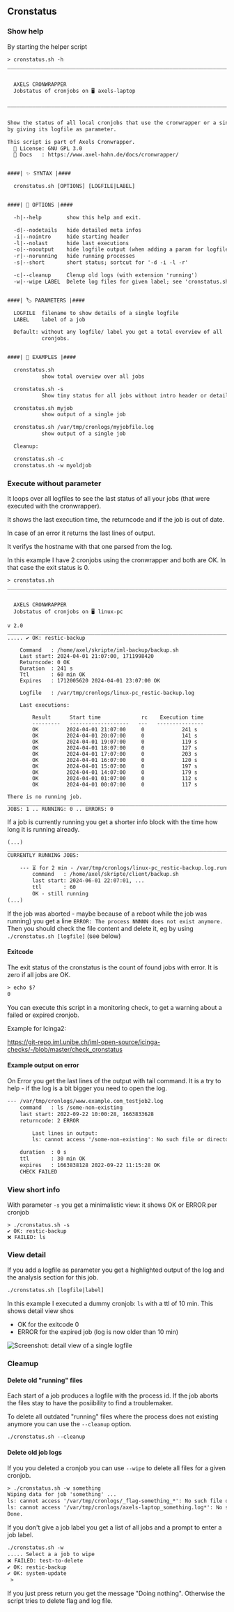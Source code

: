 ## Cronstatus

### Show help

By starting the helper script 

```txt
> cronstatus.sh -h
______________________________________________________________________________


  AXELS CRONWRAPPER
  Jobstatus of cronjobs on 🖥 axels-laptop
                                                                         v 2.7
______________________________________________________________________________


Show the status of all local cronjobs that use the cronwrapper or a single job
by giving its logfile as parameter.

This script is part of Axels Cronwrapper.
  📜 License: GNU GPL 3.0
  📗 Docs   : https://www.axel-hahn.de/docs/cronwrapper/


####| ✨ SYNTAX |####

  cronstatus.sh [OPTIONS] [LOGFILE|LABEL]


####| 🔧 OPTIONS |####

  -h|--help        show this help and exit.

  -d|--nodetails   hide detailed meta infos
  -i|--nointro     hide starting header
  -l|--nolast      hide last executions
  -o|--nooutput    hide logfile output (when adding a param for logfile|label)
  -r|--norunning   hide running processes
  -s|--short       short status; sortcut for '-d -i -l -r'

  -c|--cleanup     Clenup old logs (with extension 'running')
  -w|--wipe LABEL  Delete log files for given label; see 'cronstatus.sh -s'


####| 🏷 PARAMETERS |####

  LOGFILE  filename to show details of a single logfile
  LABEL    label of a job

  Default: without any logfile/ label you get a total overview of all
           cronjobs.


####| 🧩 EXAMPLES |####

  cronstatus.sh
           show total overview over all jobs

  cronstatus.sh -s
           Show tiny status for all jobs without intro header or details

  cronstatus.sh myjob
           show output of a single job

  cronstatus.sh /var/tmp/cronlogs/myjobfile.log
           show output of a single job

  Cleanup:

  cronstatus.sh -c
  cronstatus.sh -w myoldjob

```

### Execute without parameter

It loops over all logfiles to see the last status of all your jobs (that were executed with the cronwrapper).

It shows the last execution time, the returncode and if the job is out of date.

In case of an error it returns the last lines of output.

It verifys the hostname with that one parsed from the log.

In this example I have 2 cronjobs using the cronwrapper and both are OK. In that case the exit status is 0.

```text
> cronstatus.sh 
______________________________________________________________________________


  AXELS CRONWRAPPER
  Jobstatus of cronjobs on 🖥 linux-pc
                                                                         v 2.0
______________________________________________________________________________
..... ✔ OK: restic-backup

    Command   : /home/axel/skripte/iml-backup/backup.sh
    Last start: 2024-04-01 21:07:00, 1711998420
    Returncode: 0 OK
    Duration  : 241 s
    Ttl       : 60 min OK
    Expires   : 1712005620 2024-04-01 23:07:00 OK

    Logfile   : /var/tmp/cronlogs/linux-pc_restic-backup.log

    Last executions:

        Result      Start time             rc    Execution time
        ---------   -------------------   ---   ---------------
        OK         2024-04-01 21:07:00     0            241 s
        OK         2024-04-01 20:07:00     0            141 s
        OK         2024-04-01 19:07:00     0            119 s
        OK         2024-04-01 18:07:00     0            127 s
        OK         2024-04-01 17:07:00     0            203 s
        OK         2024-04-01 16:07:00     0            120 s
        OK         2024-04-01 15:07:00     0            197 s
        OK         2024-04-01 14:07:00     0            179 s
        OK         2024-04-01 01:07:00     0            112 s
        OK         2024-04-01 00:07:00     0            117 s

There is no running job.
____________________________________________________________________________________
JOBS: 1 .. RUNNING: 0 .. ERRORS: 0

```

If a job is currently running you get a shorter info block with the time how long it is running already.

```txt
(...)
____________________________________________________________________________________
CURRENTLY RUNNING JOBS:

    --- ⏳ for 2 min - /var/tmp/cronlogs/linux-pc_restic-backup.log.running.NNNNN
        command   : /home/axel/skripte/client/backup.sh
        last start: 2024-06-01 22:07:01, ...
        ttl       : 60
        OK - still running
(...)
```

If the job was aborted - maybe because of a reboot while the job was running) you get a line `ERROR: The process NNNNN does not exist anymore.` 
Then you should check the file content and delete it, eg by using `./cronstatus.sh [logfile]` (see below)

#### Exitcode

The exit status of the cronstatus is the count of found jobs with error.
It is zero if all jobs are OK.

```txt
> echo $?
0
```

You can execute this script in a monitoring check, to get a warning about a failed or expired cronjob.

Example for Icinga2:

https://git-repo.iml.unibe.ch/iml-open-source/icinga-checks/-/blob/master/check_cronstatus

#### Example output on error

On Error you get the last lines of the output with tail command.
It is a try to help - if the log is a bit bigger you need to open the log.

```txt
--- /var/tmp/cronlogs/www.example.com_testjob2.log
    command   : ls /some-non-existing
    last start: 2022-09-22 10:00:28, 1663833628
    returncode: 2 ERROR

        Last lines in output:
        ls: cannot access '/some-non-existing': No such file or directory

    duration  : 0 s
    ttl       : 30 min OK
    expires   : 1663838128 2022-09-22 11:15:28 OK
    CHECK FAILED
```

### View short info

With parameter `-s` you get a minimalistic view: it shows OK or ERROR per cronjob

```text
> ./cronstatus.sh -s
✔ OK: restic-backup
❌ FAILED: ls
```

### View detail

If you add a logfile as parameter you get a highlighted output of the log and the analysis section for this job.

```txt
./cronstatus.sh [logfile|label]
```

In this example I executed a dummy cronjob: `ls` with a ttl of 10 min. This shows detail view shos

* OK for the exitcode 0
* ERROR for the expired job (log is now older than 10 min)

![Screenshot: detail view of a single logfile](/images/cronstatus_detail.png)

### Cleamup

#### Delete old "running" files

Each start of a job produces a logfile with the process id.
If the job aborts the files stay to have the posiibility to find a troublemaker.

To delete all outdated "running" files where the process does not existing anymore you can use the `--cleanup` option.

`./cronstatus.sh --cleanup`

#### Delete old job logs

If you you deleted a cronjob you can use `--wipe` to delete all files for a given cronjob.

```txt
> ./cronstatus.sh -w something
Wiping data for job 'something' ...
ls: cannot access '/var/tmp/cronlogs/_flag-something_*': No such file or directory
ls: cannot access '/var/tmp/cronlogs/axels-laptop_something.log*': No such file or directory
Done.
```

If you don't give a job label you get a list of all jobs and a prompt to enter a job label.

```txt
./cronstatus.sh -w
..... Select a a job to wipe
❌ FAILED: test-to-delete
✔ OK: restic-backup
✔ OK: system-update
 > 
```

If you just press return you get the message "Doing nothing".
Otherwise the script tries to delete flag and log file.
